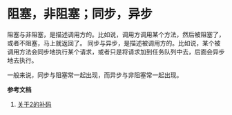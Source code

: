 # 阻塞，非阻塞；同步，异步

阻塞与非阻塞，是描述调用方的。比如说，调用方调用某个方法，然后被阻塞了，或者不阻塞，马上就返回了。
同步与异步，是描述被调用方的。比如说，某个被调用方法会同步地执行某个请求，或者只是将请求加到任务队列中去，后面会异步地去执行。

一般来说，同步与阻塞常一起出现，而异步与非阻塞常一起出现。



**参考文档**
1. [关于2的补码](http://www.ruanyifeng.com/blog/2009/08/twos_complement.html)

